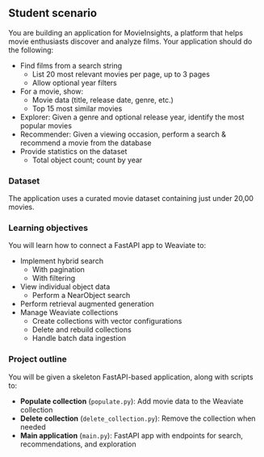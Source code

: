 ## Student scenario

You are building an application for MovieInsights, a platform that helps movie enthusiasts discover and analyze films. Your application should do the following:

- Find films from a search string
    - List 20 most relevant movies per page, up to 3 pages
    - Allow optional year filters
- For a movie, show:
    - Movie data (title, release date, genre, etc.)
    - Top 15 most similar movies
- Explorer: Given a genre and optional release year, identify the most popular movies
- Recommender: Given a viewing occasion, perform a search & recommend a movie from the database
- Provide statistics on the dataset
    - Total object count; count by year

### Dataset

The application uses a curated movie dataset containing just under 20,00 movies.

### Learning objectives

You will learn how to connect a FastAPI app to Weaviate to:

- Implement hybrid search
    - With pagination
    - With filtering
- View individual object data
    - Perform a NearObject search
- Perform retrieval augmented generation
- Manage Weaviate collections
    - Create collections with vector configurations
    - Delete and rebuild collections
    - Handle batch data ingestion

### Project outline

You will be given a skeleton FastAPI-based application, along with scripts to:

- **Populate collection** (`populate.py`): Add movie data to the Weaviate collection
- **Delete collection** (`delete_collection.py`): Remove the collection when needed
- **Main application** (`main.py`): FastAPI app with endpoints for search, recommendations, and exploration
